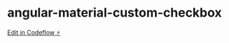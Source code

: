 # angular-material-custom-checkbox

[Edit in Codeflow ⚡️](https://stackblitz.com/~/github.com/NeilThompsonAccso/angular-material-custom-checkbox)